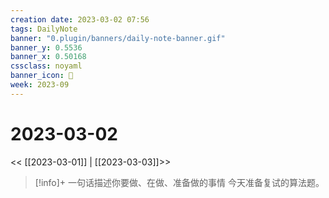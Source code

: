 ```yaml
---
creation date: 2023-03-02 07:56
tags: DailyNote
banner: "0.plugin/banners/daily-note-banner.gif"
banner_y: 0.5536
banner_x: 0.50168
cssclass: noyaml
banner_icon: 💌
week: 2023-09
---
```


# 2023-03-02

<< [[2023-03-01]] | [[2023-03-03]]>>


> [!info]+ 一句话描述你要做、在做、准备做的事情
> 今天准备复试的算法题。




